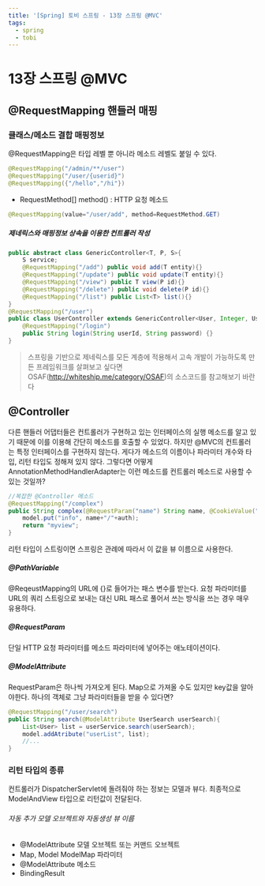 ```yaml
---
title: '[Spring] 토비 스프링 - 13장 스프링 @MVC'
tags:
  - spring
  - tobi
---
```

# 13장 스프링 @MVC

## @RequestMapping 핸들러 매핑

### 클래스/메소드 결합 매핑정보

@RequestMapping은 타입 레벨 뿐 아니라 메소드 레벨도 붙일 수 있다.

```java
@RequestMapping("/admin/**/user")
@RequestMapping("/user/{userid}")
@RequestMapping({"/hello","/hi"})
```

- RequestMethod[] method() : HTTP 요청 메소드

```java
@RequestMapping(value="/user/add", method=RequestMethod.GET)
```



##### 제네릭스와 매핑정보 상속을 이용한 컨트롤러 작성

```java
public abstract class GenericController<T, P, S>{
 	S service;
    @RequestMapping("/add") public void add(T entity){}
    @RequestMapping("/update") public void update(T entity){}
    @RequestMapping("/view") public T view(P id){}
    @RequestMapping("/delete") public void delete(P id){}
    @RequestMapping("/list") public List<T> list(){}
}
@RequestMapping("/user")
public class UserController extends GenericController<User, Integer, UserService> {
    @RequestMapping("/login")
    public String login(String userId, String password) {}
}
```

> 스프링을 기반으로 제네릭스를 모든 계층에 적용해서 고속 개발이 가능하도록 만든 프레임워크를 살펴보고 싶다면 OSAF(http://whiteship.me/category/OSAF)의 소스코드를 참고해보기 바란다

## @Controller

다른 핸들러 어댑터들은 컨트롤러가 구현하고 있는 인터페이스의 실행 메소드를 알고 있기 때문에 이를 이용해 간단히 메소드를 호출할 수 있었다. 하지만 @MVC의 컨트롤러는 특정 인터페이스를 구현하지 않는다. 게다가 메소드의 이름이나 파라미터 개수와 타입, 리턴 타입도 정해져 있지 않다. 그렇다면 어떻게 AnnotationMethodHandlerAdapter는 이런 메소드를 컨트롤러 메소드로 사용할 수 있는 것일까?

```java
//복잡한 @Controller 메소드
@RequestMapping("/complex")
public String complex(@RequestParam("name") String name, @CookieValue("auth")String auth, ModelMap model){
    model.put("info", name+"/"+auth);
    return "myview";
}
```

리턴 타입이 스트링이면 스프링은 관례에 따라서 이 값을 뷰 이름으로 사용한다.

##### @PathVariable

@ReqeustMapping의 URL에 {}로 들어가는 패스 변수를 받는다. 요청 파라미터를 URL의 쿼리 스트링으로 보내는 대신 URL 패스로 풀어서 쓰는 방식을 쓰는 경우 매우 유용하다.

##### @RequestParam

단일 HTTP 요청 파라미터를 메소드 파라미터에 넣어주는 애노테이션이다.

##### @ModelAttribute

RequestParam은 하나씩 가져오게 된다. Map으로 가져올 수도 있지만 key값을 알아야한다. 하나의 객체로 그냥 파라미터들을 받을 수 있다면?

```java
@RequestMapping("/user/search")
public String search(@ModelAttribute UserSearch userSearch){
    List<User> list = userService.search(userSearch);
    model.addAtribute("userList", list);
    //...
}
```

### 리턴 타입의 종류

컨트롤러가 DispatcherServlet에 돌려줘야 하는 정보는 모델과 뷰다. 최종적으로 ModelAndView 타입으로 리턴값이 전달된다.

###### 자동 추가 모델 오브젝트와 자동생성 뷰 이름

- @ModelAttribute 모델 오브젝트 또는 커맨드 오브젝트
- Map, Model ModelMap 파라미터
- @ModelAttribute 메소드
- BindingResult
